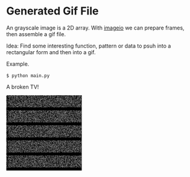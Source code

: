 # Generated Gif File

An grayscale image is a 2D array. With
[imageio](https://pypi.org/project/imageio/) we can prepare frames, then
assemble a gif file.

Idea: Find some interesting function, pattern or data to psuh into a
rectangular form and then into a gif.

Example.

```
$ python main.py
```

A broken TV!

![](out.gif)

